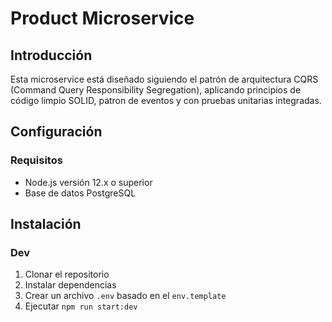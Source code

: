 # Product Microservice

## Introducción

Esta microservice está diseñado siguiendo el patrón de arquitectura CQRS (Command Query Responsibility Segregation), aplicando principios de código limpio SOLID, patron de eventos y con pruebas unitarias integradas.

## Configuración

### Requisitos

- Node.js versión 12.x o superior
- Base de datos PostgreSQL

## Instalación

### Dev

1. Clonar el repositorio
2. Instalar dependencias
3. Crear un archivo `.env` basado en el `env.template`
4. Ejecutar `npm run start:dev`
